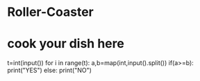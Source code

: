 # Roller-Coaster
# cook your dish here
t=int(input())
for i in range(t):
    a,b=map(int,input().split())
    if(a>=b):
        print("YES")
    else:
        print("NO")
